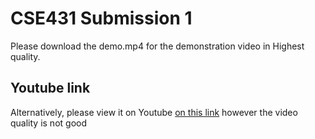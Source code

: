# CSE431 Submission 1

Please download the demo.mp4 for the demonstration video in Highest quality.

## Youtube link

Alternatively, please view it on Youtube [on this link](https://www.youtube.com/watch?v=StgX8u7NXkE) however the video quality is not good